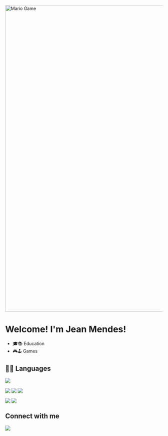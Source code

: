 <img src="https://github.com/TheDudeThatCode/TheDudeThatCode/blob/master/Assets/Mario_Gameplay.gif" alt="Mario Game" width="980">

# Welcome! I'm Jean Mendes!

<!--
- 🔭 I’m currently working on ...
- 🌱 I’m currently learning ...
- 👯 I’m looking to collaborate on ...
- 🤔 I’m looking for help with ...
- 💬 Ask me about ...
- 📫 How to reach me: ...
- 😄 Pronouns: ...
- ⚡ Fun fact: ...
-->

- 🎓📚 Education
- 🎮🕹 Games

## 👩‍💻 Languages

<img align="center" src="https://github-readme-stats.vercel.app/api/top-langs/?username=jeanvga&theme=dark&hide_langs_below=1" />


<img align="center" src="https://img.shields.io/badge/JavaScript-323330?style=for-the-badge&logo=javascript&logoColor=F7DF1E" />     <img align="center" src="https://img.shields.io/badge/HTML5-E34F26?style=for-the-badge&logo=html5&logoColor=white" />     <img align="center" src="https://img.shields.io/badge/CSS3-1572B6?style=for-the-badge&logo=css3&logoColor=white" />

<img align="center" src="https://img.shields.io/badge/React-20232A?style=for-the-badge&logo=react&logoColor=61DAFB" />     <img align="center" src="https://img.shields.io/badge/Node.js-339933?style=for-the-badge&logo=nodedotjs&logoColor=white" />



## Connect with me

<a href="https://www.linkedin.com/in/jeanmendes/">
  <img align="center" src="https://img.shields.io/badge/LinkedIn-0077B5?style=for-the-badge&logo=linkedin&logoColor=white" />
</a>
